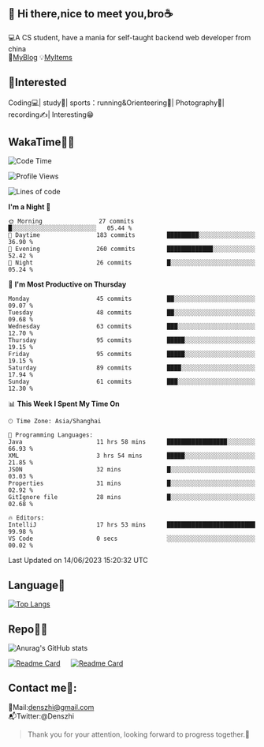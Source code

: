 👋 Hi there,nice to meet you,bro☕
---
💻A CS student, have a mania for self-taught backend web developer from china   
👣[MyBlog](https://github.com/HealUP/MyBlog)
💡[MyItems](https://healup.github.io/)

 <!-- waka-box start -->
 <!-- waka-box end -->
 
🧲**Interested**
--
Coding💻| study📖| sports：running&Orienteering🏃‍| Photography📸| recording✍️| Interesting😁

WakaTime👨‍💻
---
<!--START_SECTION:waka-->
![Code Time](http://img.shields.io/badge/Code%20Time-169%20hrs%2047%20mins-blue)

![Profile Views](http://img.shields.io/badge/Profile%20Views-12-blue)

![Lines of code](https://img.shields.io/badge/From%20Hello%20World%20I%27ve%20Written-166.5%20thousand%20lines%20of%20code-blue)

**I'm a Night 🦉** 

```text
🌞 Morning                27 commits          █░░░░░░░░░░░░░░░░░░░░░░░░   05.44 % 
🌆 Daytime                183 commits         █████████░░░░░░░░░░░░░░░░   36.90 % 
🌃 Evening                260 commits         █████████████░░░░░░░░░░░░   52.42 % 
🌙 Night                  26 commits          █░░░░░░░░░░░░░░░░░░░░░░░░   05.24 % 
```
📅 **I'm Most Productive on Thursday** 

```text
Monday                   45 commits          ██░░░░░░░░░░░░░░░░░░░░░░░   09.07 % 
Tuesday                  48 commits          ██░░░░░░░░░░░░░░░░░░░░░░░   09.68 % 
Wednesday                63 commits          ███░░░░░░░░░░░░░░░░░░░░░░   12.70 % 
Thursday                 95 commits          █████░░░░░░░░░░░░░░░░░░░░   19.15 % 
Friday                   95 commits          █████░░░░░░░░░░░░░░░░░░░░   19.15 % 
Saturday                 89 commits          ████░░░░░░░░░░░░░░░░░░░░░   17.94 % 
Sunday                   61 commits          ███░░░░░░░░░░░░░░░░░░░░░░   12.30 % 
```


📊 **This Week I Spent My Time On** 

```text
🕑︎ Time Zone: Asia/Shanghai

💬 Programming Languages: 
Java                     11 hrs 58 mins      █████████████████░░░░░░░░   66.93 % 
XML                      3 hrs 54 mins       █████░░░░░░░░░░░░░░░░░░░░   21.85 % 
JSON                     32 mins             █░░░░░░░░░░░░░░░░░░░░░░░░   03.03 % 
Properties               31 mins             █░░░░░░░░░░░░░░░░░░░░░░░░   02.92 % 
GitIgnore file           28 mins             █░░░░░░░░░░░░░░░░░░░░░░░░   02.68 % 

🔥 Editors: 
IntelliJ                 17 hrs 53 mins      █████████████████████████   99.98 % 
VS Code                  0 secs              ░░░░░░░░░░░░░░░░░░░░░░░░░   00.02 % 
```


 Last Updated on 14/06/2023 15:20:32 UTC
<!--END_SECTION:waka-->

Language🚀
---
[![Top Langs](https://github-readme-stats.vercel.app/api/top-langs/?username=HealUP&layout=compact&hide_border=true)](https://github.com/HealUP)

Repo🧑‍💻
---
![Anurag's GitHub stats](https://github-readme-stats.vercel.app/api?username=HealUP&count_private=true&show_icons=true&theme=gruvbox&hide_border=true) 

[![Readme Card](https://github-readme-stats.vercel.app/api/pin/?username=HealUP&repo=InternetEy&theme=transparent)](https://github.com/HealUP/InternetEy) &emsp;
[![Readme Card](https://github-readme-stats.vercel.app/api/pin/?username=HealUP&repo=CampusExperience&theme=transparent)](https://github.com/HealUP/CampusExperience)


Contact me📱:
---
📮Mail:denszhi@gmail.com  
📬Twitter:@Denszhi  

> Thank you for your attention, looking forward to progress together.🎉
